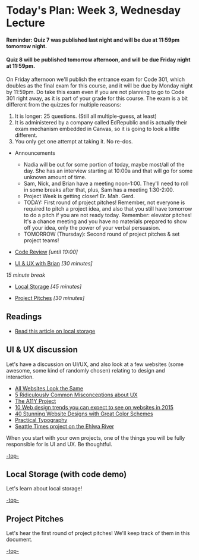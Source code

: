 <a id="top"></a>
# Today's Plan: Week 3, Wednesday Lecture

#### Reminder: Quiz 7 was published last night and will be due at 11:59pm tomorrow night.

#### Quiz 8 will be published tomorrow afternoon, and will be due Friday night at 11:59pm.

On Friday afternoon we'll publish the entrance exam for Code 301, which doubles as the final exam for this course, and it will be due by Monday night by 11:59pm. Do take this exam even if you are not planning to go to Code 301 right away, as it is part of your grade for this course. The exam is a bit different from the quizzes for multiple reasons:

1. It is longer: 25 questions. (Still all multiple-guess, at least)
2. It is administered by a company called EdRepublic and is actually their exam mechanism embedded in Canvas, so it is going to look a little different.
3. You only get one attempt at taking it. No re-dos.

- Announcements
  - Nadia will be out for some portion of today, maybe most/all of the day. She has an interview starting at 10:00a and that will go for some unknown amount of time.
  - Sam, Nick, and Brian have a meeting noon-1:00. They'll need to roll in some breaks after that, plus, Sam has a meeting 1:30-2:00.
  - Project Week is getting closer! Er. Mah. Gerd.
  - TODAY: First round of project pitches! Remember, not everyone is required to pitch a project idea, and also that you still have tomorrow to do a pitch if you are not ready today. Remember: elevator pitches! It's a chance meeting and you have no materials prepared to show off your idea, only the power of your verbal persuasion.
  - TOMORROW (Thursday): Second round of project pitches & set project teams!

- [Code Review](#codereview) *[until 10:00]*

- [UI & UX with Brian](#uiux) *[30 minutes]*

*15 minute break*

- [Local Storage](#ls) *[45 minutes]*

- [Project Pitches](#pitches) *[30 minutes]*

## Readings

- [Read this article on local storage](http://diveintohtml5.info/storage.html)

<a id="uiux"></a>
## UI & UX discussion

Let's have a discussion on UI/UX, and also look at a few websites (some awesome, some kind of randomly chosen) relating to design and interaction.
- [All Websites Look the Same](http://www.zeldman.com/2015/09/10/all-websites-look-the-same/)
- [5 Ridiculously Common Misconceptions about UX](https://www.sitepoint.com/5-ridiculously-common-misconceptions-about-ux/)
- [The A11Y Project](http://a11yproject.com/)
- [10 Web design trends you can expect to see on websites in 2015](http://thenextweb.com/dd/2015/01/02/10-web-design-trends-can-expect-see-2015/)
- [40 Stunning Website Designs with Great Color Schemes](http://www.onextrapixel.com/2013/10/25/40-stunning-website-designs-with-great-color-schemes/)
- [Practical Typography](http://practicaltypography.com/)
- [Seattle Times project on the Ehlwa River](https://github.com/seattletimes/elwha)

When you start with your own projects, one of the things you will be fully responsible for is UI and UX. Be thoughtful.

[-top-](#top)

<a id="ls"></a>
## Local Storage (with code demo)

Let's learn about local storage!

[-top-](#top)

<a id="pitches"></a>
## Project Pitches

Let's hear the first round of project pitches! We'll keep track of them in this document.


[-top-](#top)
